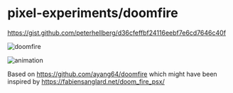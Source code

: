 # pixel-experiments/doomfire

https://gist.github.com/peterhellberg/d36cfeffbf24116eebf7e6cd7646c40f

![doomfire](https://user-images.githubusercontent.com/565124/50575428-b79f4200-0dff-11e9-9884-812ca93c92da.png)

![animation](https://user-images.githubusercontent.com/565124/50575245-09919900-0dfb-11e9-9ebe-2fe1e51afe92.gif)

Based on <https://github.com/ayang64/doomfire> which might have been inspired by <https://fabiensanglard.net/doom_fire_psx/>
